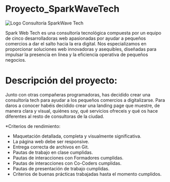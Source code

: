 # Proyecto_SparkWaveTech

![Logo](https://github.com/SparkWaveTech/Proyecto_SparkWaveTech/assets/136989574/a05aa59a-7282-4a51-b965-022e9f6b6a55)
Consultoría SparkWave Tech

Spark Web Tech es una consultoría tecnológica compuesta por un equipo de cinco desarrolladoras web apasionadas por ayudar a pequeños comercios a dar el salto hacia la era digital. Nos especializamos en proporcionar soluciones web innovadoras y asequibles, diseñadas para impulsar la presencia en línea y la eficiencia operativa de pequeños negocios.


# Descripción del proyecto:
Junto con otras compañeras programadoras, has decidido crear una consultoría tech para ayudar a los pequeños comercios a digitalizarse.
Para daros a conocer habéis decidido crear una landing page que muestre, de manera clara y visual, quiénes soy, qué servicios ofreceis y qué os hace diferentes al resto de consultoras de la ciudad.

*Criterios de rendimiento:  
- Maquetación detallada, completa y visualmente significativa.
- La página web debe ser responsive.
- Entrega correcta de archivos en Git.
- Pautas de trabajo en clase cumplidas.
- Pautas de interacciones con Formadores cumplidas.
- Pautas de interacciones con Co-Coders cumplidas.
- Pautas de presentación de trabajo cumplidas.
- Criterios de buenas prácticas trabajadas hasta el momento cumplidos.


